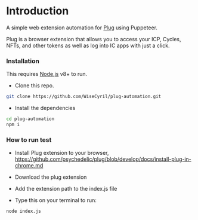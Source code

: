 # Introduction

A simple web extension automation for [Plug](https://plugwallet.ooo/) using Puppeteer.

Plug is a browser extension that allows you to access your ICP, Cycles, NFTs, and other tokens as well as log into IC apps with just a click.

### Installation

This requires [Node.js](https://nodejs.org/) v8+ to run.

* Clone this repo.

```sh
git clone https://github.com/WiseCyril/plug-automation.git
```

* Install the dependencies

```sh
cd plug-automation
npm i
```

### How to run test

* Install Plug extension to your browser, <https://github.com/psychedelic/plug/blob/develop/docs/install-plug-in-chrome.md>

* Download the plug extension

* Add the extension path to the index.js file

* Type this on your terminal to run:

```sh
node index.js
```
